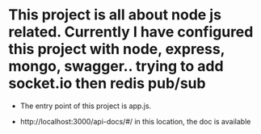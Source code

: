# This project is all about node js related. Currently I have configured this project with node, express, mongo, swagger.. trying to add socket.io then redis pub/sub

- The entry point of this project is app.js. 

- http://localhost:3000/api-docs/#/ in this location, the doc is available

